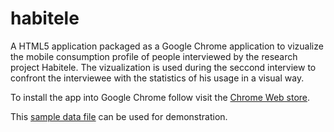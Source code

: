 habitele
========

A HTML5 application packaged as a Google Chrome application to vizualize the mobile consumption profile of people interviewed by the research project Habitele.
The vizualization is used during the seccond interview to confront the interviewee with the statistics of his usage in a visual way.

To install the app into Google Chrome follow visit the [Chrome Web store](https://chrome.google.com/webstore/detail/habitele-interview/gpammjjomclpebadmppapegdldpcpdnp).

This [sample data file](https://raw.githubusercontent.com/medialab/habitele/master/data/example.json) can be used for demonstration.
